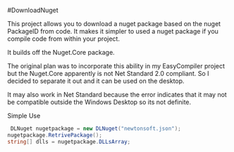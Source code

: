 #DownloadNuget

This project allows you to download a nuget package based on the nuget PackageID from code. 
It makes it simpler to used a nuget package if you compile code from within your project. 

It builds off the Nuget.Core package.

The original plan was to incorporate this ability in my EasyCompiler project 
but the Nuget.Core apparently is not Net Standard 2.0 compliant.
So I decided to separate it out and it can be used on the desktop.

It may also work in Net Standard because the error indicates that it may not be compatible 
outside the Windows Desktop so its not definite.

Simple Use
```csharp
 DLNuget nugetpackage = new DLNuget("newtonsoft.json");
nugetpackage.RetrivePackage();
string[] dlls = nugetpackage.DLLsArray;
``` 